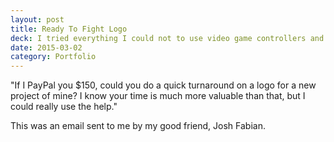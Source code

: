 ```yaml
---
layout: post
title: Ready To Fight Logo
deck: I tried everything I could not to use video game controllers and mario's face. 
date: 2015-03-02
category: Portfolio
---
```


"If I PayPal you $150, could you do a quick turnaround on a logo for a new project of mine? I know your time is much more valuable than that, but I could really use the help."

This was an email sent to me by my good friend, Josh Fabian.